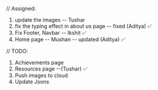 // Assigned: <br /> 
1. update the images -- Tushar 
2. fix the typing effect in about us page -- fixed (Aditya) ✅
3. Fix Footer, Navbar -- Ikshit ✅
4. Home page -- Mushan  -- updated (Aditya) ✅

// TODO: <br/>
1. Achievements page
2. Resources page --(Tushar) ✅
3. Push images to cloud
4. Update Jsons
